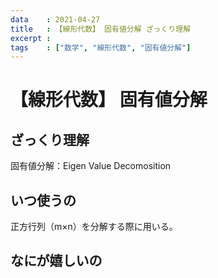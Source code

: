 ```yaml
---
data    : 2021-04-27
title   : 【線形代数】 固有値分解 ざっくり理解
excerpt :
tags    : ["数学", "線形代数", "固有値分解"]
---
```


# 【線形代数】 固有値分解
## ざっくり理解
固有値分解：Eigen Value Decomosition

## いつ使うの
正方行列（m×n）を分解する際に用いる。


## なにが嬉しいの
